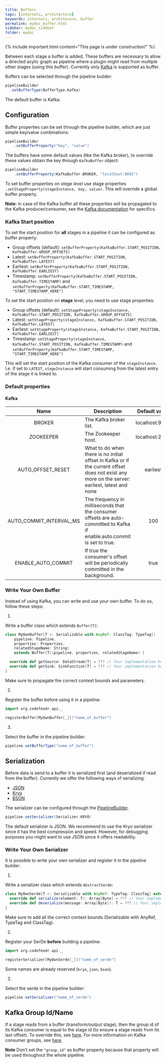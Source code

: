 ```yaml
---
title: Buffers
tags: [internals, architecture]
keywords: internals, architecure, buffer
permalink: mydoc_buffer.html
sidebar: mydoc_sidebar
folder: mydoc
---
```


{% include important.html content="This page is under construction!" %}

Between each stage a buffer is added. These buffers are necessary to
allow a directed acylic graph as pipeline where a plugin might read from
multiple other stages (using this buffer). Currently only
[Kafka](https://kafka.apache.org/) is supported as buffer.

Buffers can be selected through the pipeline builder:
```scala
pipelineBuilder
  .setBufferType(BufferType.Kafka)
```

The default buffer is Kafka.

## Configuration
Buffer properties can be set through the pipeline builder, which are
just simple key/value combinations:
```scala
pipelineBuilder
    .setBufferProperty("key", "value")
```
The buffers have some default values (like the Kafka broker), to
override these values obtain the key through `KafkaBuffer` object:
```scala
pipelineBuilder
    .setBufferProperty(KafkaBuffer.BROKER, "localhost:9092")
```

To set buffer properties on _stage level_ use stage properties `.setStageProperty(stageInstance, key, value)`. This will override a global buffer property. 

**Note:** in case of the Kafka buffer all these properties will be
propagated to the Kafka producer/consumer, see the [Kafka
documentation](https://kafka.apache.org/documentation/#configuration)
for specifics.

### Kafka Start position
To set the start position for **all** stages in a pipeline it can be configured as buffer property:

- Group offsets (default): `setBufferProperty(KafkaBuffer.START_POSITION, KafkaBuffer.GROUP_OFFSETS)`
- Latest: `setBufferProperty(KafkaBuffer.START_POSITION, KafkaBuffer.LATEST)`
- Earliest: `setBufferProperty(KafkaBuffer.START_POSITION, KafkaBuffer.EARLIEST)`
- Timestamp: `setBufferProperty(KafkaBuffer.START_POSITION, KafkaBuffer.TIMESTAMP)` and `setBufferProperty(KafkaBuffer.START_TIMESTAMP, "START_TIMESTAMP_HERE")`

To set the start position on **stage** level, you need to use stage properties:
- Group offsets (default): `setStageProperty(stageInstance, KafkaBuffer.START_POSITION, KafkaBuffer.GROUP_OFFSETS)`
- Latest: `setStageProperty(stageInstance, KafkaBuffer.START_POSITION, KafkaBuffer.LATEST)`
- Earliest: `setStageProperty(stageInstance, KafkaBuffer.START_POSITION, KafkaBuffer.EARLIEST)`
- Timestamp: `setStageProperty(stageInstance, KafkaBuffer.START_POSITION, KafkaBuffer.TIMESTAMP)` and `setBufferProperty(KafkaBuffer.START_TIMESTAMP, "START_TIMESTAMP_HERE")`

This will set the start position of the Kafka consumer of the `stageInstance`. I.e. if set to `LATEST`, `stageInstance` will start consuming from the latest entry of the stage it is linked to. 

### Default properties

#### Kafka

|           Name          | Description                                                                                                                                   |  Default value |
|:-----------------------:|-----------------------------------------------------------------------------------------------------------------------------------------------|:--------------:|
| BROKER                  | The Kafka broker list.                                                                                                                        | localhost:9092 |
| ZOOKEEPER               | The Zookeeper host.                                                                                                                           | localhost:2181 |
| AUTO_OFFSET_RESET       | What to do when there is no initial offset in Kafka or if the current offset does not exist any more on the server: earliest, latest and none | earliest       |
| AUTO_COMMIT_INTERVAL_MS | The frequency in milliseconds that the consumer offsets are auto-committed to Kafka if enable.auto.commit is set to true.                     | 100            |
| ENABLE_AUTO_COMMIT      | If true the consumer's offset will be periodically committed in the background.                                                               | true           |

### Write Your Own Buffer
Instead of using Kafka, you can write and use your own buffer. To do so,
follow these steps:

1.
Write a buffer class which extends `Buffer[T]`:
```scala
class MyOwnBuffer[T <: Serializable with AnyRef: ClassTag: TypeTag](
    pipeline: Pipeline,
    properties: Properties,
    relatedStageName: String)
    extends Buffer[T](pipeline, properties, relatedStageName) {

  override def getSource: DataStream[T] = ??? // Your implementation here.
  override def getSink: SinkFunction[T] = ??? // Your implementation here.
}
```
Make sure to propagate the correct context bounds and parameters.

2.
Register the buffer before using it in a pipeline:
```scala
import org.codefeedr.api._

registerBuffer[MyOwnBuffer[_]]("name_of_buffer")
```

3.
Select the buffer in the pipeline builder:
```scala
pipeline.setBufferType("name_of_buffer")
```

## Serialization
Before data is send to a buffer it is serialized first (and deserialized
if read from the buffer). Currently we offer the following ways of
serializing:  

- [JSON](https://www.json.org/)
- [Kryo](https://github.com/EsotericSoftware/kryo)
- [BSON](http://bsonspec.org/)

The serializer can be configured through the
[PipelineBuilder](mydoc_pipeline.html#pipelinebuilder).

```scala
pipeline.setSerializer(Serializer.KRYO)
```

The default serializer is JSON.
We recommend to use the Kryo serializer since it has the best
compression and speed. However, for debugging purposes you might want to
use JSON since it offers readability.

### Write Your Own Serializer

It is possible to write your own serializer and register it in the
pipeline builder:

1.
Write a serializer class which extends `AbstractSerde`:
```scala
class MyOwnSerde[T <: Serializable with AnyRef: TypeTag: ClassTag] extends AbstractSerde[T] {   
  override def serialize(element: T): Array[Byte] = ??? // Your implementation here.
  override def deserialize(message: Array[Byte]): T = ??? // Your implementation here.
}
```
Make sure to add all the correct context bounds (Serializable with
AnyRef, TypeTag and ClassTag).

2.
Register your SerDe **before** building a pipeline:
```scala
import org.codefeedr.api._

registerSerializer[MyOwnSerde[_]]("name_of_serde")
```
Some names are already reserved (`kryo`, `json`, `bson`).

3.
Select the serde in the pipeline builder:
```scala
pipeline.setSerializer("name_of_serde")
```

## Kafka Group Id/Name
If a stage reads from a buffer (transform/output stage), then the group
id of its Kafka consumer is equal to the stage id (to ensure a stage
reads from its last offset). To override this, see
[here](mydoc_pipeline.html#stage-id). For more information on Kafka
consumer groups, see
[here](https://dzone.com/articles/understanding-kafka-consumer-groups-and-consumer-l).

**Note** Don't set the `"group.id"` as buffer property because that
property will be used throughout the whole pipeline.  
